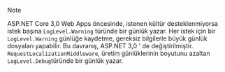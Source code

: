 > [!NOTE]
> ASP.NET Core 3,0 Web Apps öncesinde, istenen kültür desteklenmiyorsa istek başına `LogLevel.Warning` türünde bir günlük yazar. Her istek için bir `LogLevel.Warning` günlüğe kaydetme, gereksiz bilgilerle büyük günlük dosyaları yapabilir. Bu davranış, ASP.NET 3,0 ' de değiştirilmiştir. `RequestLocalizationMiddleware`, üretim günlüklerinin boyutunu azaltan `LogLevel.Debug`türünde bir günlük yazar.